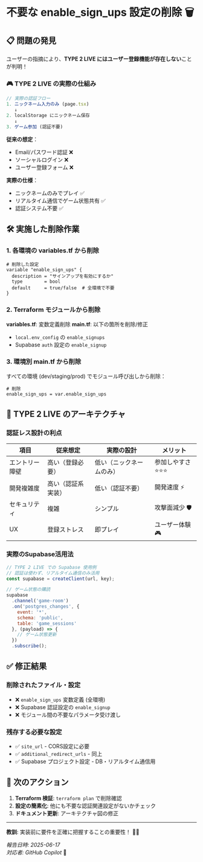 # 不要な enable_sign_ups 設定の削除 🗑️

## 📋 問題の発見

ユーザーの指摘により、**TYPE 2 LIVE にはユーザー登録機能が存在しない**ことが判明！

### 🎮 TYPE 2 LIVE の実際の仕組み

```typescript
// 実際の認証フロー
1. ニックネーム入力のみ (page.tsx)
   ↓
2. localStorage にニックネーム保存
   ↓ 
3. ゲーム参加 (認証不要)
```

**従来の想定**：
- Email/パスワード認証 ❌
- ソーシャルログイン ❌
- ユーザー登録フォーム ❌

**実際の仕様**：
- ニックネームのみでプレイ ✅
- リアルタイム通信でゲーム状態共有 ✅
- 認証システム不要 ✅

## 🛠️ 実施した削除作業

### 1. 各環境の variables.tf から削除

```hcl
# 削除した設定
variable "enable_sign_ups" {
  description = "サインアップを有効にするか"
  type        = bool
  default     = true/false  # 全環境で不要
}
```

### 2. Terraform モジュールから削除

**variables.tf**: 変数定義削除
**main.tf**: 以下の箇所を削除/修正
- `local.env_config` の `enable_signups` 
- Supabase `auth` 設定の `enable_signup`

### 3. 環境別 main.tf から削除

すべての環境 (dev/staging/prod) でモジュール呼び出しから削除：
```hcl
# 削除
enable_sign_ups = var.enable_sign_ups
```

## 🎯 TYPE 2 LIVE のアーキテクチャ

### 認証レス設計の利点

| 項目 | 従来想定 | 実際の設計 | メリット |
|------|---------|------------|----------|
| エントリー障壁 | 高い（登録必要） | 低い（ニックネームのみ） | 参加しやすさ ⭐⭐⭐ |
| 開発複雑度 | 高い（認証系実装） | 低い（認証不要） | 開発速度 ⚡ |
| セキュリティ | 複雑 | シンプル | 攻撃面減少 🛡️ |
| UX | 登録ストレス | 即プレイ | ユーザー体験 🎮 |

### 実際のSupabase活用法

```javascript
// TYPE 2 LIVE での Supabase 使用例
// 認証は使わず、リアルタイム通信のみ活用
const supabase = createClient(url, key);

// ゲーム状態の購読
supabase
  .channel('game-room')
  .on('postgres_changes', { 
    event: '*', 
    schema: 'public', 
    table: 'game_sessions' 
  }, (payload) => {
    // ゲーム状態更新
  })
  .subscribe();
```

## ✅ 修正結果

### 削除されたファイル・設定

- ❌ `enable_sign_ups` 変数定義 (全環境)
- ❌ Supabase 認証設定の `enable_signup`
- ❌ モジュール間の不要なパラメータ受け渡し

### 残存する必要な設定

- ✅ `site_url` - CORS設定に必要
- ✅ `additional_redirect_urls` - 同上  
- ✅ Supabase プロジェクト設定 - DB・リアルタイム通信用

## 🚀 次のアクション

1. **Terraform 検証**: `terraform plan` で削除確認
2. **設定の簡素化**: 他にも不要な認証関連設定がないかチェック
3. **ドキュメント更新**: アーキテクチャ図の修正

---

**教訓**: 実装前に要件を正確に把握することの重要性！ 🤔💡

*報告日時: 2025-06-17*  
*対応者: GitHub Copilot* 🤖
